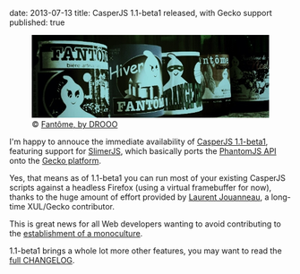 date: 2013-07-13
title: CasperJS 1.1-beta1 released, with Gecko support
published: true

<figure>
    <img src="/static/code/2013/fantomes.jpg" alt="" width="660">
    <figcaption>
        © <a href="https://secure.flickr.com/photos/drooo/6946563420/">Fantôme, by DROOO</a></figcaption>
</figure>

I'm happy to annouce the immediate availability of [CasperJS 1.1-beta1](https://github.com/n1k0/casperjs/releases/tag/1.1-beta1), featuring support for [SlimerJS](http://slimerjs.org/), which basically ports the [PhantomJS API](https://github.com/ariya/phantomjs/wiki/API-Reference) onto the [Gecko platform](https://developer.mozilla.org/en-US/docs/Mozilla/Gecko).

Yes, that means as of 1.1-beta1 you can run most of your existing CasperJS scripts against a headless Firefox (using a virtual framebuffer for now), thanks to the huge amount of effort provided by [Laurent Jouanneau](http://ljouanneau.com/), a long-time XUL/Gecko contributor.

This is great news for all Web developers wanting to avoid contributing to the [establishment of a monoculture](http://www.sitepoint.com/5-reasons-to-reject-webkit-monoculture/).

1.1-beta1 brings a whole lot more other features, you may want to read the [full CHANGELOG](https://github.com/n1k0/casperjs/releases/tag/1.1-beta1).
